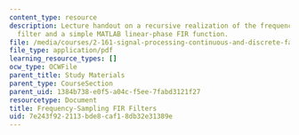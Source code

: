 ```yaml
---
content_type: resource
description: Lecture handout on a recursive realization of the frequency-sampling
  filter and a simple MATLAB linear-phase FIR function.
file: /media/courses/2-161-signal-processing-continuous-and-discrete-fall-2008/7e243f922113bde8caf18db32e31389e_freqsampfilt.pdf
file_type: application/pdf
learning_resource_types: []
ocw_type: OCWFile
parent_title: Study Materials
parent_type: CourseSection
parent_uid: 1384b738-e0f5-a04c-f5ee-7fabd3121f27
resourcetype: Document
title: Frequency-Sampling FIR Filters
uid: 7e243f92-2113-bde8-caf1-8db32e31389e
---
```

